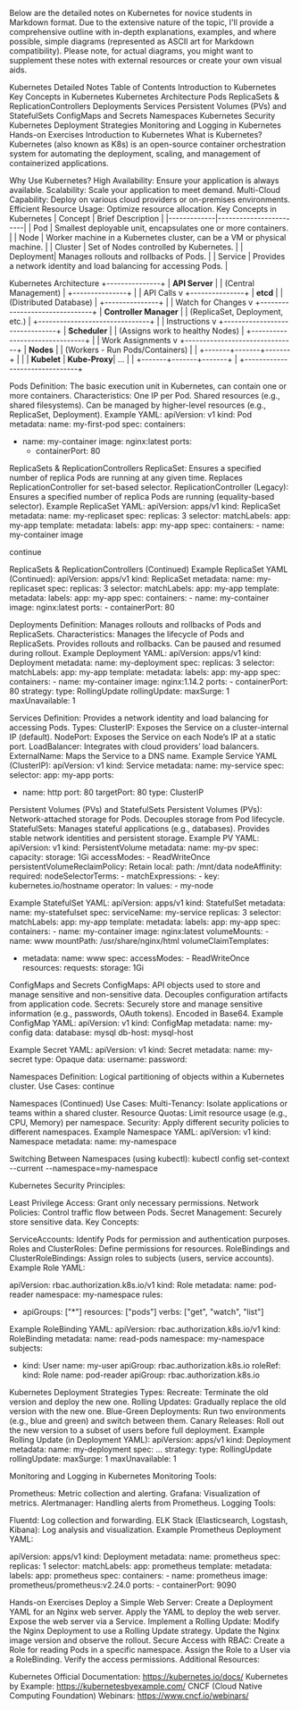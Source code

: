 Below are the detailed notes on Kubernetes for novice students in Markdown format. Due to the extensive nature of the topic, I'll provide a comprehensive outline with in-depth explanations, examples, and where possible, simple diagrams (represented as ASCII art for Markdown compatibility). Please note, for actual diagrams, you might want to supplement these notes with external resources or create your own visual aids.

Kubernetes Detailed Notes
Table of Contents
Introduction to Kubernetes
Key Concepts in Kubernetes
Kubernetes Architecture
Pods
ReplicaSets & ReplicationControllers
Deployments
Services
Persistent Volumes (PVs) and StatefulSets
ConfigMaps and Secrets
Namespaces
Kubernetes Security
Kubernetes Deployment Strategies
Monitoring and Logging in Kubernetes
Hands-on Exercises
Introduction to Kubernetes
What is Kubernetes?
Kubernetes (also known as K8s) is an open-source container orchestration system for automating the deployment, scaling, and management of containerized applications.

Why Use Kubernetes?
High Availability: Ensure your application is always available.
Scalability: Scale your application to meet demand.
Multi-Cloud Capability: Deploy on various cloud providers or on-premises environments.
Efficient Resource Usage: Optimize resource allocation.
Key Concepts in Kubernetes
| Concept | Brief Description | |-------------|------------------------| | Pod | Smallest deployable unit, encapsulates one or more containers. | | Node | Worker machine in a Kubernetes cluster, can be a VM or physical machine. | | Cluster | Set of Nodes controlled by Kubernetes. | | Deployment| Manages rollouts and rollbacks of Pods. | | Service | Provides a network identity and load balancing for accessing Pods. |

Kubernetes Architecture
                      +---------------+
                      |  **API Server**  |
                      |  (Central Management) |
                      +---------------+
                             |
                             | API Calls
                             v
                      +---------------+
                      | **etcd**       |
                      | (Distributed Database) |
                      +---------------+
                             |
                             | Watch for Changes
                             v
                      +-------------------------------+
                      |          **Controller Manager**  |
                      |  (ReplicaSet, Deployment, etc.)  |
                      +-------------------------------+
                             |
                             | Instructions
                             v
                      +-------------------------------+
                      |          **Scheduler**         |
                      |  (Assigns work to healthy Nodes) |
                      +-------------------------------+
                             |
                             | Work Assignments
                             v
                      +-------------------------------+
                      |             **Nodes**          |
                      |  (Workers - Run Pods/Containers) |
                      |  +-------+-------+-------+     |
                      |  |  **Kubelet**  |  **Kube-Proxy**| ... |
                      |  +-------+-------+-------+     |
                      +-------------------------------+

Pods
Definition: The basic execution unit in Kubernetes, can contain one or more containers.
Characteristics:
One IP per Pod.
Shared resources (e.g., shared filesystems).
Can be managed by higher-level resources (e.g., ReplicaSet, Deployment).
Example YAML:
apiVersion: v1
kind: Pod
metadata:
  name: my-first-pod
spec:
  containers:
  - name: my-container
    image: nginx:latest
    ports:
    - containerPort: 80

ReplicaSets & ReplicationControllers
ReplicaSet:
Ensures a specified number of replica Pods are running at any given time.
Replaces ReplicationController for set-based selector.
ReplicationController (Legacy):
Ensures a specified number of replica Pods are running (equality-based selector).
Example ReplicaSet YAML:
apiVersion: apps/v1
kind: ReplicaSet
metadata:
  name: my-replicaset
spec:
  replicas: 3
  selector:
    matchLabels:
      app: my-app
  template:
    metadata:
      labels:
        app: my-app
    spec:
      containers:
      - name: my-container
        image

continue

ReplicaSets & ReplicationControllers (Continued)
Example ReplicaSet YAML (Continued):
apiVersion: apps/v1
kind: ReplicaSet
metadata:
  name: my-replicaset
spec:
  replicas: 3
  selector:
    matchLabels:
      app: my-app
  template:
    metadata:
      labels:
        app: my-app
    spec:
      containers:
      - name: my-container
        image: nginx:latest
        ports:
        - containerPort: 80

Deployments
Definition: Manages rollouts and rollbacks of Pods and ReplicaSets.
Characteristics:
Manages the lifecycle of Pods and ReplicaSets.
Provides rollouts and rollbacks.
Can be paused and resumed during rollout.
Example Deployment YAML:
apiVersion: apps/v1
kind: Deployment
metadata:
  name: my-deployment
spec:
  replicas: 3
  selector:
    matchLabels:
      app: my-app
  template:
    metadata:
      labels:
        app: my-app
    spec:
      containers:
      - name: my-container
        image: nginx:1.14.2
        ports:
        - containerPort: 80
  strategy:
    type: RollingUpdate
    rollingUpdate:
      maxSurge: 1
      maxUnavailable: 1

Services
Definition: Provides a network identity and load balancing for accessing Pods.
Types:
ClusterIP: Exposes the Service on a cluster-internal IP (default).
NodePort: Exposes the Service on each Node’s IP at a static port.
LoadBalancer: Integrates with cloud providers’ load balancers.
ExternalName: Maps the Service to a DNS name.
Example Service YAML (ClusterIP):
apiVersion: v1
kind: Service
metadata:
  name: my-service
spec:
  selector:
    app: my-app
  ports:
  - name: http
    port: 80
    targetPort: 80
  type: ClusterIP

Persistent Volumes (PVs) and StatefulSets
Persistent Volumes (PVs):
Network-attached storage for Pods.
Decouples storage from Pod lifecycle.
StatefulSets:
Manages stateful applications (e.g., databases).
Provides stable network identities and persistent storage.
Example PV YAML:
apiVersion: v1
kind: PersistentVolume
metadata:
  name: my-pv
spec:
  capacity:
    storage: 1Gi
  accessModes:
    - ReadWriteOnce
  persistentVolumeReclaimPolicy: Retain
  local:
    path: /mnt/data
  nodeAffinity:
    required:
      nodeSelectorTerms:
      - matchExpressions:
        - key: kubernetes.io/hostname
          operator: In
          values:
          - my-node

Example StatefulSet YAML:
apiVersion: apps/v1
kind: StatefulSet
metadata:
  name: my-statefulset
spec:
  serviceName: my-service
  replicas: 3
  selector:
    matchLabels:
      app: my-app
  template:
    metadata:
      labels:
        app: my-app
    spec:
      containers:
      - name: my-container
        image: nginx:latest
        volumeMounts:
        - name: www
          mountPath: /usr/share/nginx/html
  volumeClaimTemplates:
  - metadata:
      name: www
    spec:
      accessModes:
        - ReadWriteOnce
      resources:
        requests:
          storage: 1Gi

ConfigMaps and Secrets
ConfigMaps:
API objects used to store and manage sensitive and non-sensitive data.
Decouples configuration artifacts from application code.
Secrets:
Securely store and manage sensitive information (e.g., passwords, OAuth tokens).
Encoded in Base64.
Example ConfigMap YAML:
apiVersion: v1
kind: ConfigMap
metadata:
  name: my-config
data:
  database: mysql
  db-host: mysql-host

Example Secret YAML:
apiVersion: v1
kind: Secret
metadata:
  name: my-secret
type: Opaque
data:
  username: <base64 encoded username>
  password: <base64 encoded password>

Namespaces
Definition: Logical partitioning of objects within a Kubernetes cluster.
Use Cases:
continue

Namespaces (Continued)
Use Cases:
Multi-Tenancy: Isolate applications or teams within a shared cluster.
Resource Quotas: Limit resource usage (e.g., CPU, Memory) per namespace.
Security: Apply different security policies to different namespaces.
Example Namespace YAML:
apiVersion: v1
kind: Namespace
metadata:
  name: my-namespace

Switching Between Namespaces (using kubectl):
kubectl config set-context --current --namespace=my-namespace

Kubernetes Security
Principles:

Least Privilege Access: Grant only necessary permissions.
Network Policies: Control traffic flow between Pods.
Secret Management: Securely store sensitive data.
Key Concepts:

ServiceAccounts: Identify Pods for permission and authentication purposes.
Roles and ClusterRoles: Define permissions for resources.
RoleBindings and ClusterRoleBindings: Assign roles to subjects (users, service accounts).
Example Role YAML:

apiVersion: rbac.authorization.k8s.io/v1
kind: Role
metadata:
  name: pod-reader
  namespace: my-namespace
rules:
- apiGroups: ["*"]
  resources: ["pods"]
  verbs: ["get", "watch", "list"]

Example RoleBinding YAML:
apiVersion: rbac.authorization.k8s.io/v1
kind: RoleBinding
metadata:
  name: read-pods
  namespace: my-namespace
subjects:
- kind: User
  name: my-user
  apiGroup: rbac.authorization.k8s.io
roleRef:
  kind: Role
  name: pod-reader
  apiGroup: rbac.authorization.k8s.io

Kubernetes Deployment Strategies
Types:
Recreate: Terminate the old version and deploy the new one.
Rolling Updates: Gradually replace the old version with the new one.
Blue-Green Deployments: Run two environments (e.g., blue and green) and switch between them.
Canary Releases: Roll out the new version to a subset of users before full deployment.
Example Rolling Update (in Deployment YAML):
apiVersion: apps/v1
kind: Deployment
metadata:
  name: my-deployment
spec:
  ...
  strategy:
    type: RollingUpdate
    rollingUpdate:
      maxSurge: 1
      maxUnavailable: 1

Monitoring and Logging in Kubernetes
Monitoring Tools:

Prometheus: Metric collection and alerting.
Grafana: Visualization of metrics.
Alertmanager: Handling alerts from Prometheus.
Logging Tools:

Fluentd: Log collection and forwarding.
ELK Stack (Elasticsearch, Logstash, Kibana): Log analysis and visualization.
Example Prometheus Deployment YAML:

apiVersion: apps/v1
kind: Deployment
metadata:
  name: prometheus
spec:
  replicas: 1
  selector:
    matchLabels:
      app: prometheus
  template:
    metadata:
      labels:
        app: prometheus
    spec:
      containers:
      - name: prometheus
        image: prometheus/prometheus:v2.24.0
        ports:
        - containerPort: 9090

Hands-on Exercises
Deploy a Simple Web Server:
Create a Deployment YAML for an Nginx web server.
Apply the YAML to deploy the web server.
Expose the web server via a Service.
Implement a Rolling Update:
Modify the Nginx Deployment to use a Rolling Update strategy.
Update the Nginx image version and observe the rollout.
Secure Access with RBAC:
Create a Role for reading Pods in a specific namespace.
Assign the Role to a User via a RoleBinding.
Verify the access permissions.
Additional Resources:

Kubernetes Official Documentation: https://kubernetes.io/docs/
Kubernetes by Example: https://kubernetesbyexample.com/
CNCF (Cloud Native Computing Foundation) Webinars: https://www.cncf.io/webinars/
